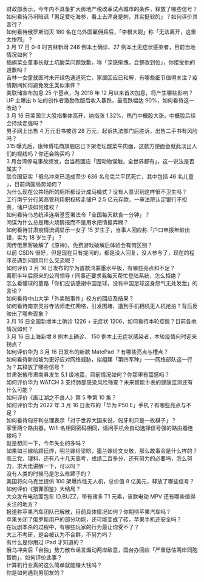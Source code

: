 财政部表示，今年内不具备扩大房地产税改革试点城市的条件，释放了哪些信号？  
如何看待冯巩暗讽「男足爱吃海参，看上去浑身是刺，其实挺软的」？如何评价其言行？  
如何看待俄罗斯消灭 180 名在乌外国雇佣兵后，「李根大尉」称「无法离开，这里太惨烈」？  
3 月 17 日 0-8 时吉林新增 246 例本土确诊、27 例本土无症状感染者，目前当地情况如何？  
插旗菜业董事长就土坑酸菜问题致歉，称「深感惭愧，会整改到位」，你接受他的道歉吗？  
吉林一女童就医时未开绿色通道死亡，家属回应已和解，有哪些细节值得关注？疫情期间如何避免发生类似事件？  
美联储宣布加息 25 个基点，为 2018 年 12 月以来首次加息，将产生哪些影响？  
UP 主爆出 b 站的创作者激励改版后收入暴跌，最高跌幅达 90%，如何看待这一改动？  
3 月 16 日美国三大股指集体高开，纳指涨 1.32%，热门中概股大涨，中概股后续会持续走强吗？  
男子网上出售 4 万元旧书被罚 28 万元，起诉执法部门后胜诉，出售二手书有风险吗？  
315 曝光后，康师傅电商旗舰店已下架老坛酸菜牛肉面，这款方便面会就此淡出人们的视线吗？你还会购买吗？  
3 月台湾停电事故频发，台当局回应「因动物误触，全世界都有」，这一说法是否属实？  
联合国证实「俄乌冲突已造成至少 636 名乌克兰平民死亡，其中包括 46 名儿童 」，目前两国局势如何？  
为什么现在公共场所的厕所都设计成马桶式？没有人意识到这样很不卫生吗？  
工行南宁分行某高管利用职权转走储户 2.5 亿元存款，一审法院认定银行不担责，储户该如何维权？  
如何看待乌总统泽连斯基签署法令「全国每天默哀一分钟」？  
间谍为什么总是用火烧情报而不是用水把情报弄糊？  
如何看待甘肃疫情流调显示一女子 15 岁生子，当事人回应称「户口申报年龄出错，实为 18 岁生子」？  
网传俄黑客破解了《原神》，免费游戏破解后体验会有何区别？  
以前 CSDN 很好，但是现在只有提问的，都是没人回复，没人参与了，现在的程序员遇到问题用什么交流呢？  
如何评价 3 月 16 日发布的华为首款鸿蒙墨水平板，有哪些亮点和不足？  
离职半年后原来的公司领导 / 同事还要求我每天帮忙登陆系统，怎么拒绝？  
怎么看懂球的董路「你们应该感谢中国足球，没有中国足球这身怨气无处发泄」的言论？  
如何看待中山大学「外卖贼事件」校方的回应及结果？  
如何看待南京灵谷寺法师走红网络，引发围堵、遭到手机相机无人机抢拍？背后反映出了哪些现象？  
3 月 16 日全国新增本土确诊 1226 + 无症状 1206，如何看待本轮疫情？目前各地情况如何？  
3 月 16 日上海新增 8 例本土确诊、 150 例本土无症状感染者，本轮疫情何时迎来拐点？  
如何评价华为 3 月 16 日发布的新款 MatePad ？有哪些亮点与槽点？  
如何看待新加坡为更好应对网络威胁，拟组建「第四军种」——网络部队这一行为？其释放了哪些信号？  
甘肃张掖市肃南县发生 5.1 级地震，目前情况如何？你那里有震感吗？  
如何评价华为 WATCH 3 支持肺部感染风险筛查？未来智能手表的健康监测还有什么可能？  
如何评价《画江湖之不良人》第 5 季第 10 集？  
如何评价华为 2022 年 3 月 16 日发布的「华为 P50 E」手机？有哪些亮点与不足？  
如何看待匈牙利总理表示「对于世界大国来说，匈牙利只是一枚棋子」？  
家里两个路由器，Wifi 名相同密码相同，请问手机会自动选择信号强的路由器连接吗？  
就是想问一下，今年失业的多吗？  
如果如兰嫁给顾廷烨，明兰嫁给梁晗，墨兰嫁给文炎敬，那么故事会是什么样的？  
高三党，理科，还有八十几天高考，成绩二百多分，还有努力的必要吗，怎么努力，求大佬讲解一下，可以吗？  
没有人类的时候马是怎么修蹄子的？  
美国将向乌克兰提供 100 架爆炸性无人机，总价值 8 亿美元，释放了哪些信号？  
如何评价《猎罪图鉴》大结局？  
大众发布电动面包车 ID.BUZZ，带有诸多 T1 元素，该款电动 MPV 还有哪些值得关注的地方？  
报道称苹果汽车团队已解散，目前具体情况如何？你期待苹果汽车吗？  
苹果关闭了俄罗斯用户的部分功能，还可能变成了砖，苹果手机还安全吗？  
在玩剧本杀的过程中，有哪些玩家的行为最让你受不了？  
大三不考研，是会被认为不合群，不努力吗？  
有什么是你用过 iPad 才知道的？  
俄乌冲突后「台独」势力散布谣言煽动两岸敌意，国台办回应「严重低估两岸同胞智商」，如何评价此事？  
计算机行业真的这么简单就能赚大钱吗？  
你是如何遇到男朋友的？  
